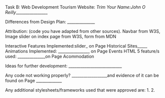 Task B: Web Development Tourism Website: __Trim_
Your Name:John O Reilly_________________


Differences from Design Plan: ______________

Attribution: (code you have adapted from other sources).
Navbar from W3S, Image slider on index page from W3S, form from MDN

Interactive Features Implemented:slider_ on Page Historical Sites_____
Animations Implemented: ________________ on Page Events
HTML 5 feature/s used: ______________on Page Acommodation

Ideas for further development: ___________________________

Any code not working properly?  __________________and evidence of it can be found on Page _____________

Any additional stylesheets/frameworks used that were approved are:
1.
2.
